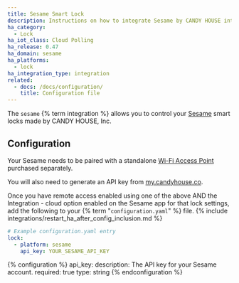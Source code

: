 ```yaml
---
title: Sesame Smart Lock
description: Instructions on how to integrate Sesame by CANDY HOUSE into Home Assistant.
ha_category:
  - Lock
ha_iot_class: Cloud Polling
ha_release: 0.47
ha_domain: sesame
ha_platforms:
  - lock
ha_integration_type: integration
related:
  - docs: /docs/configuration/
    title: Configuration file
---
```


The `sesame` {% term integration %} allows you to control your [Sesame](https://candyhouse.co/) smart locks made by CANDY HOUSE, Inc.

## Configuration

Your Sesame needs to be paired with a standalone [Wi-Fi Access Point](https://candyhouse.co/collections/frontpage/products/wi-fi-access-point) purchased separately.

You will also need to generate an API key from [my.candyhouse.co](https://my.candyhouse.co/#/credentials).

Once you have remote access enabled using one of the above AND the Integration - cloud option enabled on the Sesame app for that lock settings, add the following to your {% term "`configuration.yaml`" %} file.
{% include integrations/restart_ha_after_config_inclusion.md %}

```yaml
# Example configuration.yaml entry
lock:
  - platform: sesame
    api_key: YOUR_SESAME_API_KEY
```

{% configuration %}
api_key:
  description: The API key for your Sesame account.
  required: true
  type: string
{% endconfiguration %}
